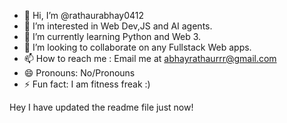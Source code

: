 - 👋 Hi, I’m @rathaurabhay0412
- 👀 I’m interested in Web Dev,JS and AI agents.
- 🌱 I’m currently learning Python and Web 3.
- 💞️ I’m looking to collaborate on any Fullstack Web apps.
- 📫 How to reach me : Email me at abhayrathaurrr@gmail.com
- 😄 Pronouns: No/Pronouns
- ⚡ Fun fact: I am fitness freak :) 

Hey I have updated the readme file just now!
